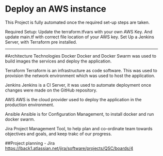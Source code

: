 # Deploy an AWS instance

This Project is fully automated once the required set-up steps are taken. 

Required Setup:
Update the terraform.tfvars with your own AWS Key.
And update main.tf with correct file location of your AWS key. 
Set Up a Jenkins Server, with Terraform pre installed.

----------------------------------------------------------------------------------------------------------------------

#Architecture
Technologies
Docker
Docker and Docker Swarm was used to build images the services and  deploy the application.

Terraform
Terraform is an infrastructure as code software. This was used to provision the network environment which was used to host the application.

Jenkins
Jenkins is a CI Server, it was used to automate deployment once changes were made on the GitHub repository.

AWS
AWS is the cloud provider used to deploy the application in the production environment.

Ansible
Ansible is for Configuration Management, to install docker and run docker swarm.

Jira
Project Management Tool, to help plan and co-ordinate team towards objectives and goals, and keep trakc of our progress.

##Project planning - Jira
https://lback1.atlassian.net/jira/software/projects/QSC/boards/4



